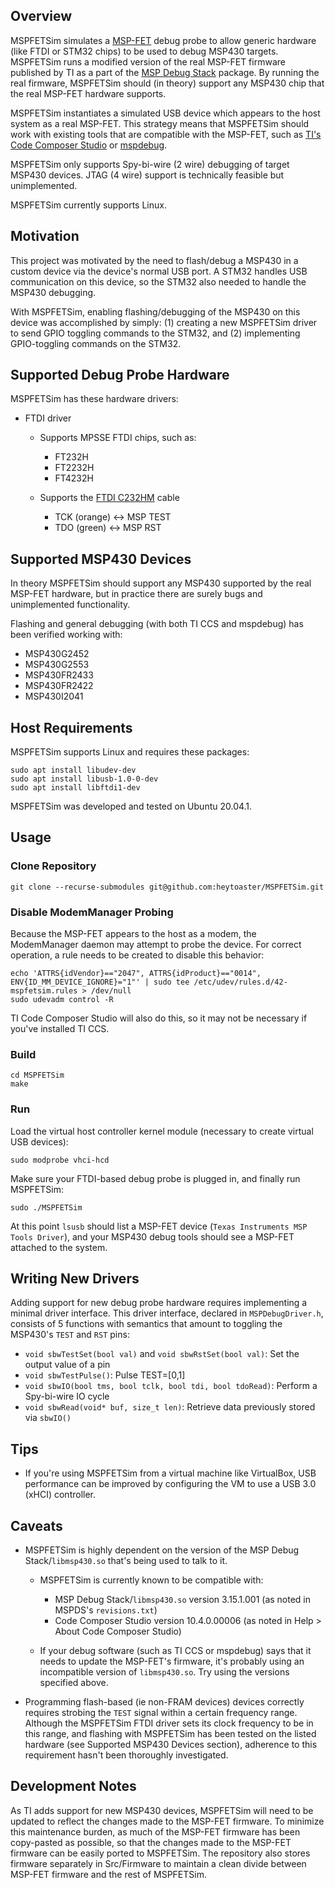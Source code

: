 ## Overview

MSPFETSim simulates a [MSP-FET](https://www.ti.com/tool/MSP-FET) debug probe to allow generic hardware (like FTDI or STM32 chips) to be used to debug MSP430 targets. MSPFETSim runs a modified version of the real MSP-FET firmware published by TI as a part of the [MSP Debug Stack](https://www.ti.com/tool/MSPDS) package. By running the real firmware, MSPFETSim should (in theory) support any MSP430 chip that the real MSP-FET hardware supports.

MSPFETSim instantiates a simulated USB device which appears to the host system as a real MSP-FET. This strategy means that MSPFETSim should work with existing tools that are compatible with the MSP-FET, such as [TI's Code Composer Studio](https://www.ti.com/tool/CCSTUDIO) or [mspdebug](https://github.com/dlbeer/mspdebug).

MSPFETSim only supports Spy-bi-wire (2 wire) debugging of target MSP430 devices. JTAG (4 wire) support is technically feasible but unimplemented.

MSPFETSim currently supports Linux.


## Motivation

This project was motivated by the need to flash/debug a MSP430 in a custom device via the device's normal USB port. A STM32 handles USB communication on this device, so the STM32 also needed to handle the MSP430 debugging.

With MSPFETSim, enabling flashing/debugging of the MSP430 on this device was accomplished by simply: (1) creating a new MSPFETSim driver to send GPIO toggling commands to the STM32, and (2) implementing GPIO-toggling commands on the STM32.


## Supported Debug Probe Hardware

MSPFETSim has these hardware drivers:

- FTDI driver
    - Supports MPSSE FTDI chips, such as:
        - FT232H
        - FT2232H
        - FT4232H
    
    - Supports the [FTDI C232HM](https://ftdichip.com/products/c232hm-ddhsl-0-2/) cable
        - TCK (orange) <-> MSP TEST
        - TDO (green) <-> MSP RST


## Supported MSP430 Devices

In theory MSPFETSim should support any MSP430 supported by the real MSP-FET hardware, but in practice there are surely bugs and unimplemented functionality.

Flashing and general debugging (with both TI CCS and mspdebug) has been verified working with:

- MSP430G2452
- MSP430G2553
- MSP430FR2433
- MSP430FR2422
- MSP430I2041


## Host Requirements

MSPFETSim supports Linux and requires these packages:

    sudo apt install libudev-dev
    sudo apt install libusb-1.0-0-dev
    sudo apt install libftdi1-dev

MSPFETSim was developed and tested on Ubuntu 20.04.1.


## Usage

### Clone Repository
    git clone --recurse-submodules git@github.com:heytoaster/MSPFETSim.git

### Disable ModemManager Probing

Because the MSP-FET appears to the host as a modem, the ModemManager daemon may attempt to probe the device. For correct operation, a rule needs to be created to disable this behavior:

    echo 'ATTRS{idVendor}=="2047", ATTRS{idProduct}=="0014", ENV{ID_MM_DEVICE_IGNORE}="1"' | sudo tee /etc/udev/rules.d/42-mspfetsim.rules > /dev/null
    sudo udevadm control -R

TI Code Composer Studio will also do this, so it may not be necessary if you've installed TI CCS.

### Build

    cd MSPFETSim
    make

### Run

Load the virtual host controller kernel module (necessary to create virtual USB devices):

    sudo modprobe vhci-hcd

Make sure your FTDI-based debug probe is plugged in, and finally run MSPFETSim:

    sudo ./MSPFETSim

At this point `lsusb` should list a MSP-FET device (`Texas Instruments MSP Tools Driver`), and your MSP430 debug tools should see a MSP-FET attached to the system.


## Writing New Drivers

Adding support for new debug probe hardware requires implementing a minimal driver interface. This driver interface, declared in `MSPDebugDriver.h`, consists of 5 functions with semantics that amount to toggling the MSP430's `TEST` and `RST` pins:

- `void sbwTestSet(bool val)` and `void sbwRstSet(bool val)`: Set the output value of a pin
- `void sbwTestPulse()`: Pulse TEST=[0,1]
- `void sbwIO(bool tms, bool tclk, bool tdi, bool tdoRead)`: Perform a Spy-bi-wire IO cycle
- `void sbwRead(void* buf, size_t len)`: Retrieve data previously stored via `sbwIO()`


## Tips

- If you're using MSPFETSim from a virtual machine like VirtualBox, USB performance can be improved by configuring the VM to use a USB 3.0 (xHCI) controller.


## Caveats

- MSPFETSim is highly dependent on the version of the MSP Debug Stack/`libmsp430.so` that's being used to talk to it.
    - MSPFETSim is currently known to be compatible with:
        - MSP Debug Stack/`libmsp430.so` version 3.15.1.001 (as noted in MSPDS's `revisions.txt`)
        - Code Composer Studio version 10.4.0.00006 (as noted in Help > About Code Composer Studio)
    
    - If your debug software (such as TI CCS or mspdebug) says that it needs to update the MSP-FET's firmware, it's probably using an incompatible version of `libmsp430.so`. Try using the versions specified above.

- Programming flash-based (ie non-FRAM devices) devices correctly requires strobing the `TEST` signal within a certain frequency range. Although the MSPFETSim FTDI driver sets its clock frequency to be in this range, and flashing with MSPFETSim has been tested on the listed hardware (see Supported MSP430 Devices section), adherence to this requirement hasn't been thoroughly investigated.


## Development Notes

As TI adds support for new MSP430 devices, MSPFETSim will need to be updated to reflect the changes made to the MSP-FET firmware. To minimize this maintenance burden, as much of the MSP-FET firmware has been copy-pasted as possible, so that the changes made to the MSP-FET firmware can be easily ported to MSPFETSim. The repository also stores firmware separately in Src/Firmware to maintain a clean divide between MSP-FET firmware and the rest of MSPFETSim.
